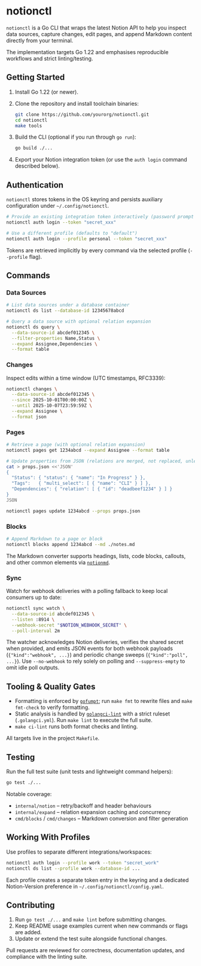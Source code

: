# notionctl

`notionctl` is a Go CLI that wraps the latest Notion API to help you inspect data sources, capture changes, edit pages, and append Markdown content directly from your terminal.

The implementation targets Go 1.22 and emphasises reproducible workflows and strict linting/testing.

## Getting Started

1. Install Go 1.22 (or newer).  
2. Clone the repository and install toolchain binaries:

   ```sh
   git clone https://github.com/yourorg/notionctl.git
   cd notionctl
   make tools
   ```

3. Build the CLI (optional if you run through `go run`):

   ```sh
   go build ./...
   ```

4. Export your Notion integration token (or use the `auth login` command described below).

## Authentication

`notionctl` stores tokens in the OS keyring and persists auxiliary configuration under `~/.config/notionctl`.

```sh
# Provide an existing integration token interactively (password prompt is hidden)
notionctl auth login --token "secret_xxx"

# Use a different profile (defaults to "default")
notionctl auth login --profile personal --token "secret_xxx"
```

Tokens are retrieved implicitly by every command via the selected profile (`--profile` flag).

## Commands

### Data Sources

```sh
# List data sources under a database container
notionctl ds list --database-id 12345678abcd

# Query a data source with optional relation expansion
notionctl ds query \
  --data-source-id abcdef012345 \
  --filter-properties Name,Status \
  --expand Assignee,Dependencies \
  --format table
```

### Changes

Inspect edits within a time window (UTC timestamps, RFC3339):

```sh
notionctl changes \
  --data-source-id abcdef012345 \
  --since 2025-10-01T00:00:00Z \
  --until 2025-10-07T23:59:59Z \
  --expand Assignee \
  --format json
```

### Pages

```sh
# Retrieve a page (with optional relation expansion)
notionctl pages get 1234abcd --expand Assignee --format table

# Update properties from JSON (relations are merged, not replaced, unless --replace-relations is used)
cat > props.json <<'JSON'
{
  "Status": { "status": { "name": "In Progress" } },
  "Tags":   { "multi_select": [ { "name": "CLI" } ] },
  "Dependencies": { "relation": [ { "id": "deadbeef1234" } ] }
}
JSON

notionctl pages update 1234abcd --props props.json
```

### Blocks

```sh
# Append Markdown to a page or block
notionctl blocks append 1234abcd --md ./notes.md
```

The Markdown converter supports headings, lists, code blocks, callouts, and other common elements via [`notionmd`](https://github.com/brittonhayes/notionmd).

### Sync

Watch for webhook deliveries with a polling fallback to keep local consumers up to date:

```sh
notionctl sync watch \
  --data-source-id abcdef012345 \
  --listen :8914 \
  --webhook-secret "$NOTION_WEBHOOK_SECRET" \
  --poll-interval 2m
```

The watcher acknowledges Notion deliveries, verifies the shared secret when provided, and emits JSON events for both webhook payloads (`{"kind":"webhook", ...}`) and periodic change sweeps (`{"kind":"poll", ...}`). Use `--no-webhook` to rely solely on polling and `--suppress-empty` to omit idle poll outputs.

## Tooling & Quality Gates

- Formatting is enforced by [`gofumpt`](https://github.com/mvdan/gofumpt); run `make fmt` to rewrite files and `make fmt-check` to verify formatting.
- Static analysis is handled by [`golangci-lint`](https://github.com/golangci/golangci-lint) with a strict ruleset (`.golangci.yml`). Run `make lint` to execute the full suite.
- `make ci-lint` runs both format checks and linting.

All targets live in the project `Makefile`.

## Testing

Run the full test suite (unit tests and lightweight command helpers):

```sh
go test ./...
```

Notable coverage:

- `internal/notion` – retry/backoff and header behaviours
- `internal/expand` – relation expansion caching and concurrency
- `cmd/blocks` / `cmd/changes` – Markdown conversion and filter generation

## Working With Profiles

Use profiles to separate different integrations/workspaces:

```sh
notionctl auth login --profile work --token "secret_work"
notionctl ds list --profile work --database-id ...
```

Each profile creates a separate token entry in the keyring and a dedicated Notion-Version preference in `~/.config/notionctl/config.yaml`.

## Contributing

1. Run `go test ./...` and `make lint` before submitting changes.
2. Keep README usage examples current when new commands or flags are added.
3. Update or extend the test suite alongside functional changes.

Pull requests are reviewed for correctness, documentation updates, and compliance with the linting suite.
